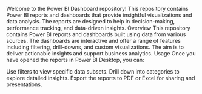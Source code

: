 Welcome to the Power BI Dashboard repository! This repository contains Power BI reports and dashboards that provide insightful visualizations and data analysis. The reports are designed to help in decision-making, performance tracking, and data-driven insights.
Overview
This repository contains Power BI reports and dashboards built using data from various sources. The dashboards are interactive and offer a range of features including filtering, drill-downs, and custom visualizations. The aim is to deliver actionable insights and support business analytics.
Usage
Once you have opened the reports in Power BI Desktop, you can:

Use filters to view specific data subsets.
Drill down into categories to explore detailed insights.
Export the reports to PDF or Excel for sharing and presentations.
